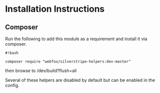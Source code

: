 # Installation Instructions #
## Composer ##
Run the following to add this module as a requirement and install it via composer.


```
#!bash

composer require "webfox/silverstripe-helpers:dev-master"
```
then browse to /dev/build?flush=all

Several of these helpers are disabled by default but can be enabled in the config.
